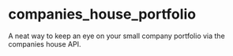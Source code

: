 # companies_house_portfolio
A neat way to keep an eye on your small company portfolio via the companies house API.
